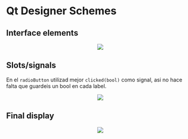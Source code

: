 # Qt Designer Schemes

## Interface elements

<p align="center">
<img src="https://github.com/RogerCL24/IDI/assets/90930371/e5aca847-710d-4e80-a061-016ebb7039f1"/>
</p>

## Slots/signals
En el ``radioButton`` utilizad mejor ``clicked(bool)`` como signal, asi no hace falta que guardeis un bool en cada label.
<p align="center">
<img src="https://github.com/RogerCL24/IDI/assets/90930371/a578c719-0c22-4f81-b1bf-1a10c6e945d7"/>
</p>

## Final display

<p align="center">
<img src="https://github.com/RogerCL24/IDI/assets/90930371/c586741b-96e4-40c6-93b6-d068d6c6714c"/>
</p>


